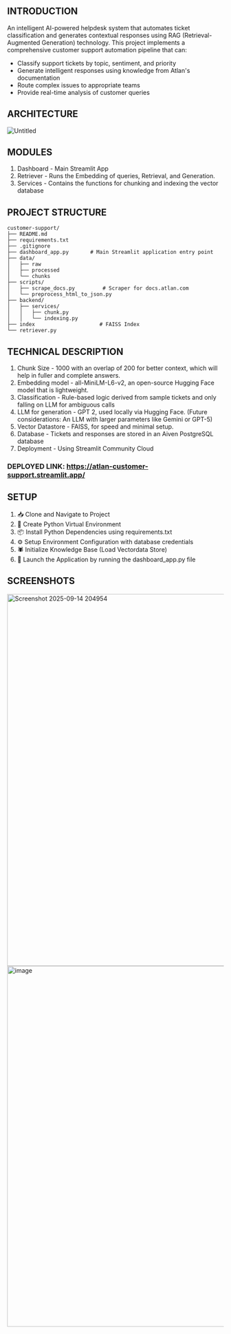 ## INTRODUCTION
An intelligent AI-powered helpdesk system that automates ticket classification and generates contextual responses using RAG (Retrieval-Augmented Generation) technology.
This project implements a comprehensive customer support automation pipeline that can:

* Classify support tickets by topic, sentiment, and priority
* Generate intelligent responses using knowledge from Atlan's documentation
* Route complex issues to appropriate teams
* Provide real-time analysis of customer queries

## ARCHITECTURE
![Untitled](https://github.com/user-attachments/assets/e4bf654c-1ac7-4c5f-a993-b69c47f656e4)

## MODULES
  1. Dashboard - Main Streamlit App
  2. Retriever - Runs the Embedding of queries, Retrieval, and Generation.
  3. Services  - Contains the functions for chunking and indexing the vector database
## PROJECT STRUCTURE
```text
customer-support/
├── README.md
├── requirements.txt
├── .gitignore
├── dashboard_app.py       # Main Streamlit application entry point
├── data/
│   ├── raw
│   ├── processed
│   └── chunks
├── scripts/
│   ├── scrape_docs.py         # Scraper for docs.atlan.com
│   └── preprocess_html_to_json.py
├── backend/
│   ├── services/
│   │   ├── chunk.py
│   │   └── indexing.py
├── index                     # FAISS Index
└── retriever.py
```

##  TECHNICAL DESCRIPTION
1. Chunk Size - 1000 with an overlap of 200 for better context, which will help in fuller and complete answers.
2. Embedding model - all-MiniLM-L6-v2, an open-source Hugging Face model that is lightweight.
3. Classification - Rule-based logic derived from sample tickets and only falling on LLM for ambiguous calls
4. LLM for generation - GPT 2, used locally via Hugging Face. (Future considerations: An LLM with larger parameters like Gemini or GPT-5)
5. Vector Datastore - FAISS, for speed and minimal setup.
6. Database - Tickets and responses are stored in an Aiven PostgreSQL database
7. Deployment - Using Streamlit Community Cloud

### DEPLOYED LINK: https://atlan-customer-support.streamlit.app/

## SETUP
1. 📥 Clone and Navigate to Project
2.  🐍 Create Python Virtual Environment
3.  📦 Install Python Dependencies using requirements.txt
4.  ⚙️ Setup Environment Configuration with database credentials
5.  🕷️ Initialize Knowledge Base (Load Vectordata Store)
6.  🚀 Launch the Application by running the dashboard_app.py file

## SCREENSHOTS 
<img width="1917" height="865" alt="Screenshot 2025-09-14 204954" src="https://github.com/user-attachments/assets/1cca8621-0800-4543-ae0d-1dcb6a025104" />
<img width="1918" height="839" alt="image" src="https://github.com/user-attachments/assets/4c3b95f7-8452-439e-b054-0064275bfb75" />


